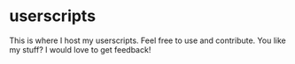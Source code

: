 # userscripts
This is where I host my userscripts. Feel free to use and contribute. You like my stuff? I would love to get feedback!
